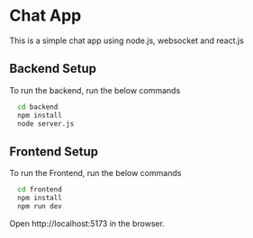# Chat App

This is a simple chat app using node.js, websocket and react.js

## Backend Setup

To run the backend, run the below commands 

```bash
  cd backend
  npm install
  node server.js
```

## Frontend Setup

To run the Frontend, run the below commands 

```bash
  cd frontend
  npm install
  npm run dev
```

Open http://localhost:5173 in the browser.